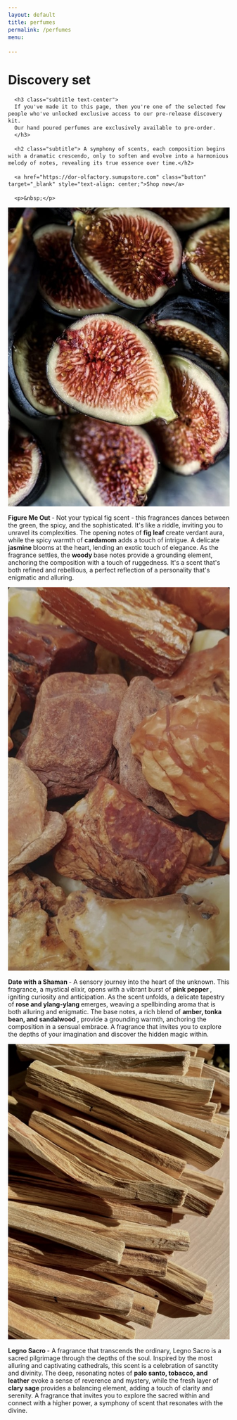 ```yaml
---
layout: default
title: perfumes
permalink: /perfumes
menu:

---
```


<div class="container">

  <div class="row">
      <h1 class="title text-center">Discovery set</h1>

      <h3 class="subtitle text-center">
      If you've made it to this page, then you're one of the selected few people who've unlocked exclusive access to our pre-release discovery kit. 
      Our hand poured perfumes are exclusively available to pre-order.
      </h3>

      <h2 class="subtitle"> A symphony of scents, each composition begins with a dramatic crescendo, only to soften and evolve into a harmonious melody of notes, revealing its true essence over time.</h2>

      <a href="https://dor-olfactory.sumupstore.com" class="button" target="_blank" style="text-align: center;">Shop now</a>

      <p>&nbsp;</p>
   </div>

</div>


<section class="image-text-container">
  <img src="assets/img/fmo.jpg" alt="Figure me out styling" class="round-image">
  <p> <b> Figure Me Out </b> - Not your typical fig scent - this fragrances dances between the green, the spicy, and the sophisticated. It's like a riddle, inviting you to unravel its complexities. The opening notes of <b>fig leaf </b>create verdant aura, while the spicy warmth of <b>cardamom </b> adds a touch of intrigue. A delicate <b>jasmine </b> blooms at the heart, lending an exotic touch of elegance. As the fragrance settles, the <b>woody </b> base notes provide a grounding element, anchoring the composition with a touch of ruggedness. It's a scent that's both refined and rebellious, a perfect reflection of a personality that's enigmatic and alluring.</p>
</section>

<section class="image-text-container flex-reverse">
  <img src="assets/img/dws.jpg" alt="Date with a shaman" class="round-image">
  <p> <b> Date with a Shaman </b> - A sensory journey into the heart of the unknown. This fragrance, a mystical elixir, opens with a vibrant burst of <b>pink pepper </b>, igniting curiosity and anticipation. As the scent unfolds, a delicate tapestry of <b>rose and ylang-ylang </b> emerges, weaving a spellbinding aroma that is both alluring and enigmatic. The base notes, a rich blend of <b>amber, tonka bean, and sandalwood </b>, provide a grounding warmth, anchoring the composition in a sensual embrace. A fragrance that invites you to explore the depths of your imagination and discover the hidden magic within.</p>
</section>

<section class="image-text-container">
  <img src="assets/img/ls.jpg" alt="Legno sacro" class="round-image">
  <p> <b> Legno Sacro </b> - A fragrance that transcends the ordinary, Legno Sacro is a sacred pilgrimage through the depths of the soul. Inspired by the most alluring and captivating cathedrals, this scent is a celebration of sanctity and divinity. The deep, resonating notes of <b>palo santo, tobacco, and leather</b> evoke a sense of reverence and mystery, while the fresh layer of <b>clary sage </b> provides a balancing element, adding a touch of clarity and serenity. A fragrance that invites you to explore the sacred within and connect with a higher power, a symphony of scent that resonates with the divine.</p>
</section>




